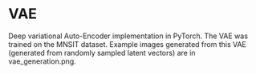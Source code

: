 # VAE
Deep variational Auto-Encoder implementation in PyTorch. The VAE was trained on the MNSIT dataset. Example images generated from this VAE (generated from randomly sampled latent vectors) are in vae_generation.png.
